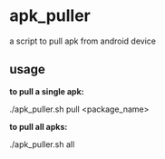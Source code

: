 # apk_puller

a script to pull apk from android device

## usage

**to pull a single apk:**

./apk_puller.sh pull <package_name>

**to pull all apks:**

./apk_puller.sh all